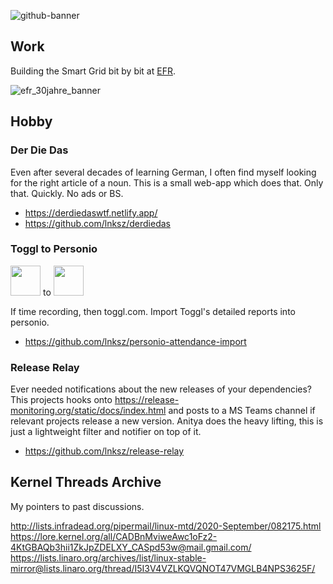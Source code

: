 
![github-banner](https://github.com/lnksz/lnksz/assets/15908859/bcb82d6e-b06e-4739-ae8d-002066e3f0ce)


## Work

Building the Smart Grid bit by bit at [EFR](https://www.efr.de).

![efr_30jahre_banner](https://github.com/lnksz/lnksz/assets/15908859/c9e1fdfb-e111-407b-a8d3-61b7c2c4e677)


## Hobby

### Der Die Das

Even after several decades of learning German, I often find myself looking for the right article of a noun.
This is a small web-app which does that. Only that. Quickly. No ads or BS.
- https://derdiedaswtf.netlify.app/
- https://github.com/lnksz/derdiedas

### Toggl to Personio

<img src="https://github.com/lnksz/lnksz/assets/15908859/aa0fe9e8-4a4f-4c37-9b5e-56ad8f26be90" width="48" height="48"> to <img src="https://github.com/lnksz/lnksz/assets/15908859/32ababcc-d4c4-47e7-ab12-33f4735630fb" width="48" height="48">

If time recording, then toggl.com.
Import Toggl's detailed reports into personio.
- https://github.com/lnksz/personio-attendance-import

### Release Relay

Ever needed notifications about the new releases of your dependencies?
This projects hooks onto https://release-monitoring.org/static/docs/index.html
and posts to a MS Teams channel if relevant projects release a new version.
Anitya does the heavy lifting, this is just a lightweight filter and notifier
on top of it.

- https://github.com/lnksz/release-relay

## Kernel Threads Archive

My pointers to past discussions.

http://lists.infradead.org/pipermail/linux-mtd/2020-September/082175.html
https://lore.kernel.org/all/CADBnMviweAwc1oFz2-4KtGBAQb3hii1ZkJpZDELXY_CASpd53w@mail.gmail.com/
https://lists.linaro.org/archives/list/linux-stable-mirror@lists.linaro.org/thread/I5I3V4VZLKQVQNOT47VMGLB4NPS3625F/
